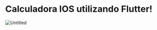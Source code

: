 # Calculadora IOS utilizando Flutter!


![Untitled](https://user-images.githubusercontent.com/46230696/153966370-bab76a0f-b1b8-4c75-a566-d126ae23cd71.png)
